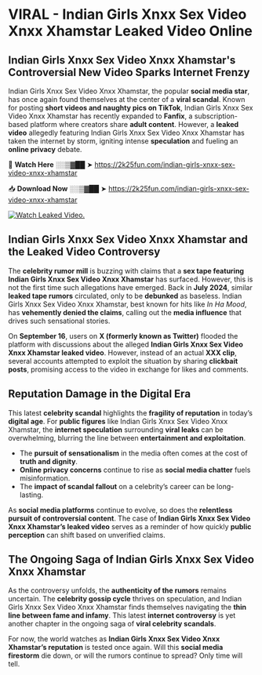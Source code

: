 # VIRAL - Indian Girls Xnxx Sex Video Xnxx Xhamstar Leaked Video Online

## **Indian Girls Xnxx Sex Video Xnxx Xhamstar's Controversial New Video Sparks Internet Frenzy**  

Indian Girls Xnxx Sex Video Xnxx Xhamstar, the popular **social media star**, has once again found themselves at the center of a **viral scandal**. Known for posting **short videos and naughty pics on TikTok**, Indian Girls Xnxx Sex Video Xnxx Xhamstar has recently expanded to **Fanfix**, a subscription-based platform where creators share **adult content**. However, a **leaked video** allegedly featuring Indian Girls Xnxx Sex Video Xnxx Xhamstar has taken the internet by storm, igniting intense **speculation** and fueling an **online privacy** debate.  

🔴 **Watch Here** ░░▒▓██ ➤ https://2k25fun.com/indian-girls-xnxx-sex-video-xnxx-xhamstar  

📥 **Download Now** ░░▒▓██ ➤ https://2k25fun.com/indian-girls-xnxx-sex-video-xnxx-xhamstar  

[![Watch Leaked Video.](https://miro.medium.com/v2/resize:fit:828/format:webp/1*cilzJN44JGOrTw9NJCrNHA.gif "Watch Leaked Video")](https://2k25fun.com/indian-girls-xnxx-sex-video-xnxx-xhamstar)

## **Indian Girls Xnxx Sex Video Xnxx Xhamstar and the Leaked Video Controversy**  

The **celebrity rumor mill** is buzzing with claims that a **sex tape featuring Indian Girls Xnxx Sex Video Xnxx Xhamstar** has surfaced. However, this is not the first time such allegations have emerged. Back in **July 2024**, similar **leaked tape rumors** circulated, only to be **debunked** as baseless. Indian Girls Xnxx Sex Video Xnxx Xhamstar, best known for hits like *In Ha Mood*, has **vehemently denied the claims**, calling out the **media influence** that drives such sensational stories.  

On **September 16**, users on **X (formerly known as Twitter)** flooded the platform with discussions about the alleged **Indian Girls Xnxx Sex Video Xnxx Xhamstar leaked video**. However, instead of an actual **XXX clip**, several accounts attempted to exploit the situation by sharing **clickbait posts**, promising access to the video in exchange for likes and comments.  

## **Reputation Damage in the Digital Era**  

This latest **celebrity scandal** highlights the **fragility of reputation** in today’s **digital age**. For **public figures** like Indian Girls Xnxx Sex Video Xnxx Xhamstar, the **internet speculation** surrounding **viral leaks** can be overwhelming, blurring the line between **entertainment and exploitation**.  

- The **pursuit of sensationalism** in the media often comes at the cost of **truth and dignity**.  
- **Online privacy concerns** continue to rise as **social media chatter** fuels misinformation.  
- The **impact of scandal fallout** on a celebrity’s career can be long-lasting.  

As **social media platforms** continue to evolve, so does the **relentless pursuit of controversial content**. The case of **Indian Girls Xnxx Sex Video Xnxx Xhamstar’s leaked video** serves as a reminder of how quickly **public perception** can shift based on unverified claims.  

## **The Ongoing Saga of Indian Girls Xnxx Sex Video Xnxx Xhamstar**  

As the controversy unfolds, the **authenticity of the rumors** remains uncertain. The **celebrity gossip cycle** thrives on speculation, and Indian Girls Xnxx Sex Video Xnxx Xhamstar finds themselves navigating the **thin line between fame and infamy**. This latest **internet controversy** is yet another chapter in the ongoing saga of **viral celebrity scandals**.  

For now, the world watches as **Indian Girls Xnxx Sex Video Xnxx Xhamstar’s reputation** is tested once again. Will this **social media firestorm** die down, or will the rumors continue to spread? Only time will tell.